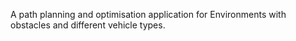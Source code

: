 A path planning and optimisation application for Environments with obstacles and different vehicle types.
